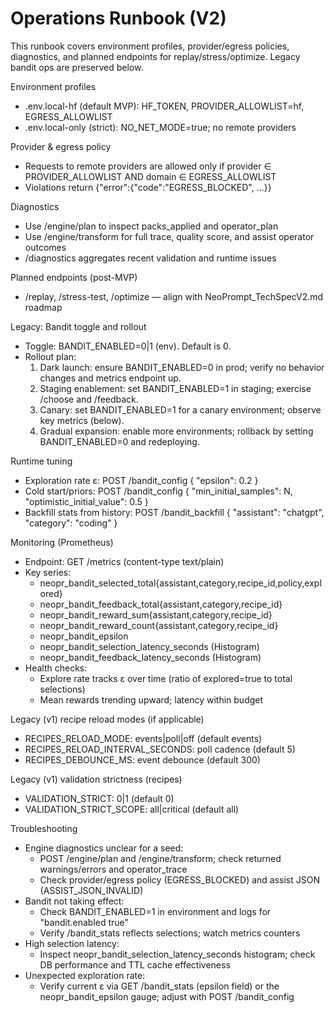 # Operations Runbook (V2)

This runbook covers environment profiles, provider/egress policies, diagnostics, and planned endpoints for replay/stress/optimize. Legacy bandit ops are preserved below.


Environment profiles
- .env.local-hf (default MVP): HF_TOKEN, PROVIDER_ALLOWLIST=hf, EGRESS_ALLOWLIST
- .env.local-only (strict): NO_NET_MODE=true; no remote providers

Provider & egress policy
- Requests to remote providers are allowed only if provider ∈ PROVIDER_ALLOWLIST AND domain ∈ EGRESS_ALLOWLIST
- Violations return {"error":{"code":"EGRESS_BLOCKED", ...}}

Diagnostics
- Use /engine/plan to inspect packs_applied and operator_plan
- Use /engine/transform for full trace, quality score, and assist operator outcomes
- /diagnostics aggregates recent validation and runtime issues

Planned endpoints (post-MVP)
- /replay, /stress-test, /optimize — align with NeoPrompt_TechSpecV2.md roadmap

Legacy: Bandit toggle and rollout
- Toggle: BANDIT_ENABLED=0|1 (env). Default is 0.
- Rollout plan:
  1) Dark launch: ensure BANDIT_ENABLED=0 in prod; verify no behavior changes and metrics endpoint up.
  2) Staging enablement: set BANDIT_ENABLED=1 in staging; exercise /choose and /feedback.
  3) Canary: set BANDIT_ENABLED=1 for a canary environment; observe key metrics (below).
  4) Gradual expansion: enable more environments; rollback by setting BANDIT_ENABLED=0 and redeploying.

Runtime tuning
- Exploration rate ε: POST /bandit_config { "epsilon": 0.2 }
- Cold start/priors: POST /bandit_config { "min_initial_samples": N, "optimistic_initial_value": 0.5 }
- Backfill stats from history: POST /bandit_backfill { "assistant": "chatgpt", "category": "coding" }

Monitoring (Prometheus)
- Endpoint: GET /metrics (content-type text/plain)
- Key series:
  - neopr_bandit_selected_total{assistant,category,recipe_id,policy,explored}
  - neopr_bandit_feedback_total{assistant,category,recipe_id}
  - neopr_bandit_reward_sum{assistant,category,recipe_id}
  - neopr_bandit_reward_count{assistant,category,recipe_id}
  - neopr_bandit_epsilon
  - neopr_bandit_selection_latency_seconds (Histogram)
  - neopr_bandit_feedback_latency_seconds (Histogram)
- Health checks:
  - Explore rate tracks ε over time (ratio of explored=true to total selections)
  - Mean rewards trending upward; latency within budget

Legacy (v1) recipe reload modes (if applicable)
- RECIPES_RELOAD_MODE: events|poll|off (default events)
- RECIPES_RELOAD_INTERVAL_SECONDS: poll cadence (default 5)
- RECIPES_DEBOUNCE_MS: event debounce (default 300)

Legacy (v1) validation strictness (recipes)
- VALIDATION_STRICT: 0|1 (default 0)
- VALIDATION_STRICT_SCOPE: all|critical (default all)

Troubleshooting
- Engine diagnostics unclear for a seed:
  - POST /engine/plan and /engine/transform; check returned warnings/errors and operator_trace
  - Check provider/egress policy (EGRESS_BLOCKED) and assist JSON (ASSIST_JSON_INVALID)
- Bandit not taking effect:
  - Check BANDIT_ENABLED=1 in environment and logs for "bandit.enabled true"
  - Verify /bandit_stats reflects selections; watch metrics counters
- High selection latency:
  - Inspect neopr_bandit_selection_latency_seconds histogram; check DB performance and TTL cache effectiveness
- Unexpected exploration rate:
  - Verify current ε via GET /bandit_stats (epsilon field) or the neopr_bandit_epsilon gauge; adjust with POST /bandit_config
